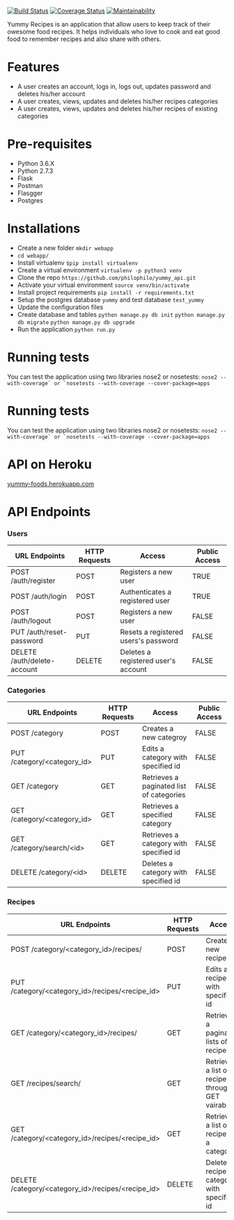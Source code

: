 [![Build Status](https://travis-ci.org/philophilo/yummy_api.svg?branch=develop)](https://travis-ci.org/philophilo/yummy_api) [![Coverage Status](https://coveralls.io/repos/github/philophilo/yummy_api/badge.svg?branch=develop)](https://coveralls.io/github/philophilo/yummy_api?branch=develop) [![Maintainability](https://api.codeclimate.com/v1/badges/5e39cd477a45d4144b68/maintainability)](https://codeclimate.com/github/philophilo/yummy_api/maintainability)


Yummy Recipes is an application that allow users to keep track of their owesome food recipes. It helps individuals who love to cook and eat good food to remember recipes and also share with others.

# Features
* A user creates an account, logs in, logs out, updates password and deletes his/her account
* A user creates, views, updates and deletes his/her recipes categories
* A user creates, views, updates and deletes his/her recipes of existing categories

# Pre-requisites
* Python 3.6.X
* Python 2.7.3
* Flask
* Postman
* Flasgger
* Postgres

# Installations

* Create a new folder  ``mkdir webapp``
* ``cd webapp/``
* Install virtualenv ``$pip install virtualenv``
* Create a virtual environment ``virtualenv -p python3 venv``
* Clone the repo ``https://github.com/philophilo/yummy_api.git``
* Activate your virtual environment `source venv/bin/activate`
* Install project requirements ``pip install -r requirements.txt``
* Setup the postgres database ``yummy`` and test database ``test_yummy``
* Update the configuration files
* Create database and tables ``python manage.py db init`` ``python manage.py db migrate`` ``python manage.py db upgrade``
* Run the application ``python run.py``

# Running tests
You can test the application using two libraries nose2 or nosetests: ``nose2 --with-coverage` or `nosetests --with-coverage --cover-package=apps``


# Running tests
You can test the application using two libraries nose2 or nosetests: ``nose2 --with-coverage` or `nosetests --with-coverage --cover-package=apps``

# API on Heroku
[yummy-foods.herokuapp.com](https://yummy-foods.herokuapp.com/apidocs/)

# API Endpoints
### Users
|              URL Endpoints            | HTTP Requests |                      Access                    | Public Access|
|---------------------------------------|---------------|------------------------------------------------|--------------|
|POST /auth/register                    |     POST      | Registers a new user                           |  TRUE        |
|POST /auth/login                       |     POST      | Authenticates a registered user                |  TRUE        |
|POST /auth/logout                      |     POST      | Registers a new user                           |  FALSE       |
|PUT /auth/reset-password               |     PUT       | Resets a registered users's password           |  FALSE       |
|DELETE /auth/delete-account            |   DELETE      | Deletes a registered user's account            |  FALSE       |

### Categories
|              URL Endpoints            | HTTP Requests |                      Access                    | Public Access|
|---------------------------------------|---------------|------------------------------------------------|--------------|
|POST /category                         |     POST      | Creates a new categroy                         |  FALSE       |
|PUT /category/\<category_id>           |     PUT       | Edits a category with specified id             |  FALSE       |
|GET /category                          |     GET       | Retrieves a paginated list of  categories      |  FALSE       |
|GET /category/\<category_id>           |     GET       | Retrieves a specified category                 |  FALSE       |
|GET /category/search/\<id>             |     GET       | Retrieves a category with specified id         |  FALSE       |
|DELETE /category/\<id>                 |     DELETE    | Deletes a category with specified id           |  FALSE       |

### Recipes
|                    URL Endpoints                    | HTTP Requests |                        Access                        | Public Access|
|-----------------------------------------------------|---------------|------------------------------------------------------|--------------|
|POST /category/<category_id>/recipes/                |     POST      | Creates a new recipe                                 |  FALSE       |
|PUT /category/<category_id>/recipes/\<recipe_id>     |     PUT       | Edits a recipe with specified id                     |  FALSE       |
|GET /category/<category_id>/recipes/                 |     GET       | Retrieves a paginated lists of recipes               |  FALSE       |
|GET /recipes/search/                                 |     GET       | Retrieves a list of recipes through GET vairables    |  FALSE       |
|GET /category/\<category_id>/recipes/\<recipe_id>    |     GET       | Retrieves a list of recipes in a category            |  FALSE       |
|DELETE /category/\<category_id>/recipes/\<recipe_id> |     DELETE    | Deletes a recipe in category with specified id       |  FALSE       |
